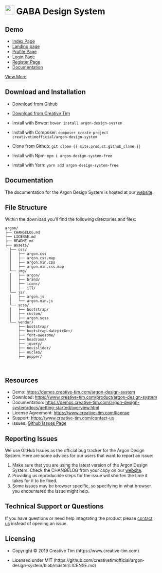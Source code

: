 <h1 id="argon-design-system"><img src="favicon.ico" width="30" height="30"> GABA Design System</a></h1>

<!-- <p><img src="https://s3.amazonaws.com/creativetim_bucket/products/90/original/opt_argon_thumbnail.jpg" alt="Product Gif" /></p> -->

<h2 id="demo">Demo</h2>

<ul>
  <li><a href="https://demos.creative-tim.com/argon-design-system">Index Page</a></li>
  <li><a href="https://demos.creative-tim.com/argon-design-system/examples/landing.html">Landing page</a></li>
  <li><a href="https://demos.creative-tim.com/argon-design-system/examples/profile.html">Profile Page</a></li>
  <li><a href="https://demos.creative-tim.com/argon-design-system/examples/login.html">Login Page</a></li>
  <li><a href="https://demos.creative-tim.com/argon-design-system/examples/register.html">Register Page</a></li>
  <li><a href="https://demos.creative-tim.com/argon-design-system/docs/getting-started/overview.html">Documentation</a></li>
</ul>

<p><a href="https://demos.creative-tim.com/argon-design-system">View More</a></p>

<h2 id="download-and-installation">Download and Installation</h2>

<ul>
  <li><a href="https://github.com/creativetimofficial/argon-design-system/archive/master.zip">Download from Github</a></li>
  <li>
    <p><a href="https://www.creative-tim.com/product/argon-design-system">Download from Creative Tim</a></p>
  </li>
  <li>
    <p>Install with Bower: <code class="highlighter-rouge">bower install argon-design-system</code></p>
  </li>
  <li>
    <p>Install with Composer: <code class="highlighter-rouge">composer create-project creativetimofficial/argon-design-system</code></p>
  </li>
  <li>
    <p>Clone from Github: <code class="highlighter-rouge">git clone {{ site.product.github_clone }}</code></p>
  </li>
  <li>
    <p>Install with Npm: <code class="highlighter-rouge">npm i argon-design-system-free</code></p>
  </li>
  <li>Install with Yarn: <code class="highlighter-rouge">yarn add argon-design-system-free</code></li>
</ul>

<h2 id="documentation">Documentation</h2>

<p>The documentation for the Argon Design System is hosted at our <a href="https://demos.creative-tim.com/argon-design-system/docs/getting-started/overview.html">website</a>.</p>

<h2 id="file-structure">File Structure</h2>

<p>Within the download you’ll find the following directories and files:</p>

<div class="highlighter-rouge"><div class="highlight"><pre class="highlight"><code>argon/
├── CHANGELOG.md
├── LICENSE.md
├── README.md
├── assets/
  ├── css/
  │   ├── argon.css
  │   ├── argon.css.map
  │   ├── argon.min.css
  │   ├── argon.min.css.map
  └── img/
  │   ├── argon/
  │   ├── brand/
  │   ├── icons/
  │   ├── ill/
  └── js/
  │   ├── argon.js
  │   └── argon.min.js
  └── scss/
  │   ├── bootstrap/
  │   ├── custom/
  │   ├── argon.scss
  └── vendor/
      ├── bootstrap/
      ├── bootstrap-datepicker/
      ├── font-awesome/
      ├── headroom/
      ├── jquery/
      ├── nouislider/
      ├── nucleo/
      ├── popper/

</code></pre></div></div>

<h2 id="resources">Resources</h2>

<ul>
  <li>Demo: <a href="https://demos.creative-tim.com/argon-design-system">https://demos.creative-tim.com/argon-design-system</a></li>
  <li>Download: <a href="https://www.creative-tim.com/product/argon-design-system">https://www.creative-tim.com/product/argon-design-system</a></li>
  <li>Documentation: <a href="https://demos.creative-tim.com/argon-design-system/docs/getting-started/overview.html">https://demos.creative-tim.com/argon-design-system/docs/getting-started/overview.html</a></li>
  <li>License Agreement: <a href="https://www.creative-tim.com/license">https://www.creative-tim.com/license</a></li>
  <li>Support: <a href="https://www.creative-tim.com/contact-us">https://www.creative-tim.com/contact-us</a></li>
  <li>Issues: <a href="https://github.com/creativetimofficial/argon-design-system/issues">Github Issues Page</a></li>
</ul>

<h2 id="reporting-issues">Reporting Issues</h2>

<p>We use GitHub Issues as the official bug tracker for the Argon Design System. Here are some advices for our users that want to report an issue:</p>

<ol>
  <li>Make sure that you are using the latest version of the Argon Design System. Check the CHANGELOG from your copy on our <a href="https://www.creative-tim.com">website</a>.</li>
  <li>Providing us reproducible steps for the issue will shorten the time it takes for it to be fixed.</li>
  <li>Some issues may be browser specific, so specifying in what browser you encountered the issue might help.</li>
</ol>

<h2 id="technical-support-or-questions">Technical Support or Questions</h2>

<p>If you have questions or need help integrating the product please <a href="https://www.creative-tim.com/contact-us">contact us</a> instead of opening an issue.</p>

<h2 id="licensing">Licensing</h2>

<ul>
  <li>
    <p>Copyright © 2019 Creative Tim (https://www.creative-tim.com)</p>
  </li>
  <li>
    <p>Licensed under MIT (https://github.com/creativetimofficial/argon-design-system/blob/master/LICENSE.md)</p>
  </li>
</ul>
